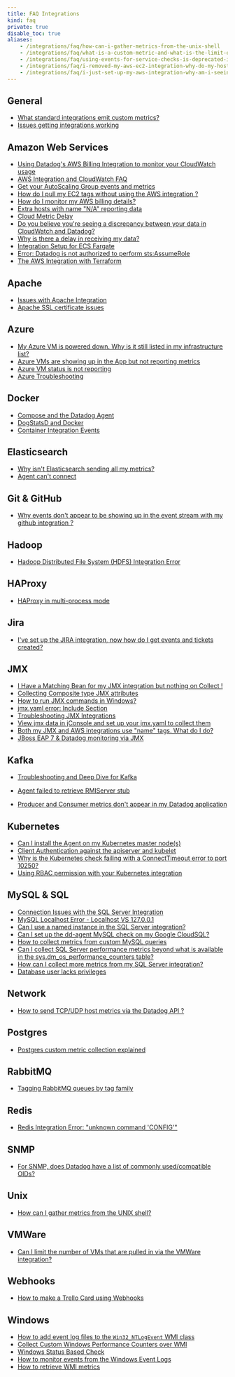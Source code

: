 ```yaml
---
title: FAQ Integrations
kind: faq
private: true
disable_toc: true
aliases:
    - /integrations/faq/how-can-i-gather-metrics-from-the-unix-shell
    - /integrations/faq/what-is-a-custom-metric-and-what-is-the-limit-on-the-number-of-custom-metrics-i-can-have
    - /integrations/faq/using-events-for-service-checks-is-deprecated-in-favor-of-monitors
    - /integrations/faq/i-removed-my-aws-ec2-integration-why-do-my-hosts-still-have-aws-tags
    - /integrations/faq/i-just-set-up-my-aws-integration-why-am-i-seeing-duplicate-hosts
---
```


## General

* [What standard integrations emit custom metrics?][1]
* [Issues getting integrations working][2]

## Amazon Web Services

* [Using Datadog's AWS Billing Integration to monitor your CloudWatch usage][3]
* [AWS Integration and CloudWatch FAQ][4]
* [Get your AutoScaling Group events and metrics][5]
* [How do I pull my EC2 tags without using the AWS integration ?][6]
* [How do I monitor my AWS billing details?][7]
* [Extra hosts with name "N/A" reporting data][8]
* [Cloud Metric Delay][9]
* [Do you believe you're seeing a discrepancy between your data in CloudWatch and Datadog?][10]
* [Why is there a delay in receiving my data?][11]
* [Integration Setup for ECS Fargate][12]
* [Error: Datadog is not authorized to perform sts:AssumeRole][13]
* [The AWS Integration with Terraform][14]

## Apache

* [Issues with Apache Integration][15]
* [Apache SSL certificate issues][16]

## Azure
* [My Azure VM is powered down. Why is it still listed in my infrastructure list?][17]
* [Azure VMs are showing up in the App but not reporting metrics][18]
* [Azure VM status is not reporting][19]
* [Azure Troubleshooting][20]

## Docker

* [Compose and the Datadog Agent][21]
* [DogStatsD and Docker][22]
* [Container Integration Events][23]

## Elasticsearch

* [Why isn't Elasticsearch sending all my metrics?][24]
* [Agent can't connect][25]

## Git & GitHub

* [Why events don't appear to be showing up in the event stream with my github integration ?][26]

## Hadoop
* [Hadoop Distributed File System (HDFS) Integration Error][27]

## HAProxy

* [HAProxy in multi-process mode][28]

## Jira
* [I've set up the JIRA integration, now how do I get events and tickets created?][29]

## JMX

* [I Have a Matching Bean for my JMX integration but nothing on Collect !][30]
* [Collecting Composite type JMX attributes][31]
* [How to run JMX commands in Windows?][32]
* [jmx.yaml error: Include Section][33]
* [Troubleshooting JMX Integrations][34]
* [View jmx data in jConsole and set up your jmx.yaml to collect them][35]
* [Both my JMX and AWS integrations use "name" tags. What do I do?][36]
* [JBoss EAP 7 & Datadog monitoring via JMX][37]

## Kafka

* [Troubleshooting and Deep Dive for Kafka][38]

* [Agent failed to retrieve RMIServer stub][39]
* [Producer and Consumer metrics don't appear in my Datadog application][40]

## Kubernetes

* [Can I install the Agent on my Kubernetes master node(s)][41]
* [Client Authentication against the apiserver and kubelet][42]
* [Why is the Kubernetes check failing with a ConnectTimeout error to port 10250?][43]
* [Using RBAC permission with your Kubernetes integration][44]

## MySQL & SQL

* [Connection Issues with the SQL Server Integration][45]
* [MySQL Localhost Error - Localhost VS 127.0.0.1][46]
* [Can I use a named instance in the SQL Server integration?][47]
* [Can I set up the dd-agent MySQL check on my Google CloudSQL?][48]
* [How to collect metrics from custom MySQL queries][49]
* [Can I collect SQL Server performance metrics beyond what is available in the sys.dm_os_performance_counters table?][50]
* [How can I collect more metrics from my SQL Server integration?][51]
* [Database user lacks privileges][52]

## Network
* [How to send TCP/UDP host metrics via the Datadog API ?][53]

## Postgres
* [Postgres custom metric collection explained][54]

## RabbitMQ

* [Tagging RabbitMQ queues by tag family][55]

## Redis

* [Redis Integration Error: "unknown command 'CONFIG'"][56]

## SNMP

* [For SNMP, does Datadog have a list of commonly used/compatible OIDs?  ][57]

## Unix
* [How can I gather metrics from the UNIX shell?][58]

## VMWare
* [Can I limit the number of VMs that are pulled in via the VMWare integration?][59]

## Webhooks
* [How to make a Trello Card using Webhooks][60]

## Windows

* [How to add event log files to the `Win32_NTLogEvent` WMI class][61]
* [Collect Custom Windows Performance Counters over WMI][62]
* [Windows Status Based Check][63]
* [How to monitor events from the Windows Event Logs][64]
* [How to retrieve WMI metrics][65]

[1]: /integrations/faq/what-standard-integrations-emit-custom-metrics
[2]: /integrations/faq/issues-getting-integrations-working
[3]: /integrations/faq/using-datadog-s-aws-billing-integration-to-monitor-your-cloudwatch-usage
[4]: /integrations/faq/aws-integration-and-cloudwatch-faq
[5]: /integrations/faq/get-your-autoscaling-group-events-and-metrics
[6]: /integrations/faq/how-do-i-pull-my-ec2-tags-without-using-the-aws-integration
[7]: /integrations/faq/how-do-i-monitor-my-aws-billing-details
[8]: /integrations/faq/extra-hosts-with-name-n-a-reporting-data
[9]: /integrations/faq/cloud-metric-delay
[10]: /integrations/faq/do-you-believe-you-re-seeing-a-discrepancy-between-your-data-in-cloudwatch-and-datadog
[11]: /integrations/faq/why-is-there-a-delay-in-receiving-my-data
[12]: /integrations/faq/integration-setup-ecs-fargate
[13]: /integrations/faq/error-datadog-not-authorized-sts-assume-role
[14]: /integrations/faq/aws-integration-with-terraform
[15]: /integrations/faq/issues-with-apache-integration
[16]: /integrations/faq/apache-ssl-certificate-issues
[17]: /integrations/faq/my-azure-vm-is-powered-down-why-is-it-still-listed-in-my-infrastructure-list
[18]: /integrations/faq/azure-vms-are-showing-up-in-the-app-but-not-reporting-metrics
[19]: /integrations/faq/azure-vm-status-is-not-reporting
[20]: /integrations/faq/azure-troubleshooting
[21]: /integrations/faq/compose-and-the-datadog-agent
[22]: /integrations/faq/dogstatsd-and-docker
[23]: /integrations/faq/container-integration-event
[24]: /integrations/faq/why-isn-t-elasticsearch-sending-all-my-metrics
[25]: /integrations/faq/elastic-agent-can-t-connect
[26]: /integrations/faq/why-events-don-t-appear-to-be-showing-up-in-the-event-stream-with-my-github-integration
[27]: /integrations/faq/hadoop-distributed-file-system-hdfs-integration-error
[28]: /integrations/faq/haproxy-multi-process
[29]: /integrations/faq/i-ve-set-up-the-jira-integration-now-how-do-i-get-events-and-tickets-created
[30]: /integrations/faq/i-have-a-matching-bean-for-my-jmx-integration-but-nothing-on-collect
[31]: /integrations/faq/collecting-composite-type-jmx-attributes
[32]: /integrations/faq/how-to-run-jmx-commands-in-windows
[33]: /integrations/faq/jmx-yaml-error-include-section
[34]: /integrations/faq/troubleshooting-jmx-integrations
[35]: /integrations/faq/view-jmx-data-in-jconsole-and-set-up-your-jmx-yaml-to-collect-them
[36]: /integrations/faq/both-my-jmx-and-aws-integrations-use-name-tags-what-do-i-do
[37]: /integrations/faq/jboss-eap-7-datadog-monitoring-via-jmx
[38]: /integrations/faq/troubleshooting-and-deep-dive-for-kafka
[39]: /integrations/faq/agent-failed-to-retrieve-rmierver-stub
[40]: /integrations/faq/producer-and-consumer-metrics-don-t-appear-in-my-datadog-application
[41]: /integrations/faq/can-i-install-the-agent-on-my-kubernetes-master-node-s
[42]: /integrations/faq/client-authentication-against-the-apiserver-and-kubelet
[43]: /integrations/faq/why-is-the-kubernetes-check-failing-with-a-connecttimeout-error-to-port-10250
[44]: /integrations/faq/using-rbac-permission-with-your-kubernetes-integration
[45]: /integrations/faq/connection-issues-with-the-sql-server-integration
[46]: /integrations/faq/mysql-localhost-error-localhost-vs-127-0-0-1
[47]: /integrations/faq/can-i-use-a-named-instance-in-the-sql-server-integration
[48]: /integrations/faq/can-i-set-up-the-dd-agent-mysql-check-on-my-google-cloudsql
[49]: /integrations/faq/how-to-collect-metrics-from-custom-mysql-queries
[50]: /integrations/faq/can-i-collect-sql-server-performance-metrics-beyond-what-is-available-in-the-sys-dm-os-performance-counters-table-try-wmi
[51]: /integrations/faq/how-can-i-collect-more-metrics-from-my-sql-server-integration
[52]: /integrations/faq/database-user-lacks-privileges
[53]: /integrations/faq/how-to-send-tcp-udp-host-metrics-via-the-datadog-api
[54]: /integrations/faq/postgres-custom-metric-collection-explained
[55]: /integrations/faq/tagging-rabbitmq-queues-by-tag-family
[56]: /integrations/faq/redis-integration-error-unknown-command-config
[57]: /integrations/faq/for-snmp-does-datadog-have-a-list-of-commonly-used-compatible-oids
[58]: https://github.com/DataDog/Miscellany/tree/master/custom_check_shell
[59]: /integrations/faq/can-i-limit-the-number-of-vms-that-are-pulled-in-via-the-vmware-integration
[60]: /integrations/faq/how-to-make-trello-card-using-webhooks
[61]: /integrations/faq/how-to-add-event-log-files-to-the-win32-ntlogevent-wmi-class
[62]: /integrations/faq/collect-custom-windows-performance-counters-over-wmi
[63]: /integrations/faq/windows-status-based-check
[64]: /integrations/faq/how-to-monitor-events-from-the-windows-event-logs
[65]: /integrations/faq/how-to-retrieve-wmi-metrics
